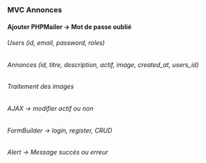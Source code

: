 ### MVC Annonces
#### Ajouter PHPMailer -> Mot de passe oublié

######  Users (id, email, password, roles)
######  Annonces (id, titre, description, actif, image, created_at, users_id)

######  Traitement des images
######  AJAX -> modifier actif ou non
######  FormBuilder -> login, register, CRUD
######  Alert -> Message succès ou erreur